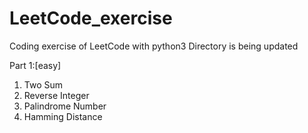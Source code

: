 # LeetCode_exercise
Coding exercise  of LeetCode with python3
Directory is being updated

Part 1:[easy]
1. Two Sum	
7. Reverse Integer 
9. Palindrome Number  
461. Hamming Distance
